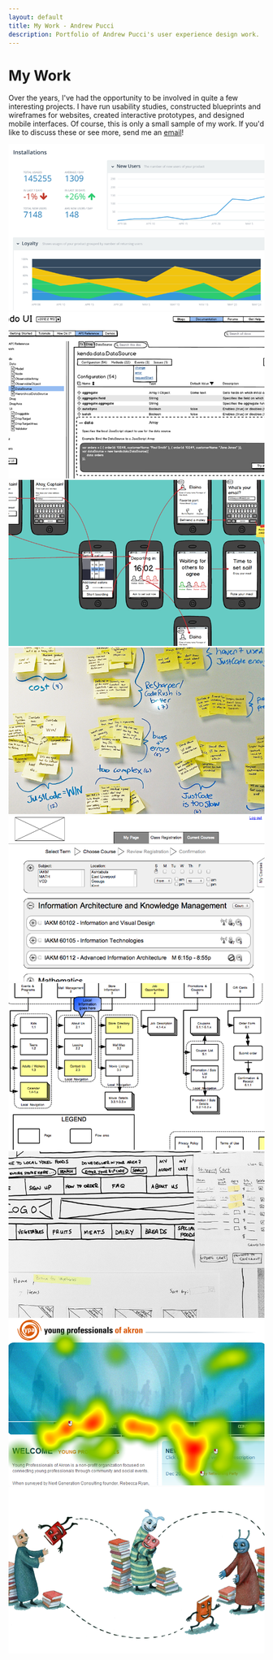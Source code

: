```yaml
---
layout: default
title: My Work - Andrew Pucci
description: Portfolio of Andrew Pucci's user experience design work.
---
```


# My Work

Over the years, I've had the opportunity to be involved in quite a few interesting projects. I have run usability studies, constructed blueprints and wireframes for websites, created interactive prototypes, and designed mobile interfaces. Of course, this is only a small sample of my work. If you'd like to discuss these or see more, send me an [email](mailto:andrew@andrewpucci.com)!

<div class="thumbnails">
    <div class="artifact"><div class="artifactInner"><a href="/work/visual-design-of-telerik-analytics"><img src="/img/analytics-design.png" alt="Visual Design of Telerik Analytics" title="Visual Design of Telerik Analytics"></a></div></div>
    <div class="artifact"><div class="artifactInner"><a href="/work/improving-telerik-product-documentation"><img src="/img/kendoui-docs.png" alt="Improving Telerik Product Documentation" title="Improving Telerik Product Documentation"></a></div></div>
    <div class="artifact"><div class="artifactInner"><a href="/work/lunchboat-mobile-app-interaction-flow"><img src="/img/lunchboat-interactionflow.png" alt="LunchBoat Mobile App Interaction Flow" title="LunchBoat Mobile App Interaction Flow"></a></div></div>
    <div class="artifact"><div class="artifactInner"><a href="/work/understanding-justcode-users"><img src="/img/improving-justcode.png" alt="Understanding JustCode Users" title="Understanding JustCode Users"></a></div></div>
    <div class="artifact"><div class="artifactInner"><a href="/work/revamping-course-registration"><img src="/img/course-selection.png" alt="Revamping Course Registration" title="Revamping Course Registration"></a></div></div>
    <div class="artifact"><div class="artifactInner"><a href="/work/carnation-city-mall-blueprints"><img src="/img/carnation-blueprint.png" alt="Carnation City Mall Blueprints" title="Carnation City Mall Blueprints"></a></div></div>
    <div class="artifact"><div class="artifactInner"><a href="/work/local-yokel-foods-paper-prototype"><img src="/img/paper-prototype.png" alt="Local Yokel Foods Paper Prototype" title="Local Yokel Foods Paper Prototype"></a></div></div>
    <div class="artifact"><div class="artifactInner"><a href="/work/young-professionals-of-akron-usability-study"><img src="/img/ypa-eyetracking.png" alt="Young Professionals of Akron Usability Study" title="Young Professionals of Akron Usability Study"></a></div></div>
    <div class="artifact"><div class="artifactInner"><a href="/work/bookmooch-social-networking-survey"><img src="/img/bookmooch-survey.png" alt="BookMooch Social Networking Survey" title="BookMooch Social Networking Survey"></a></div></div>
</div>